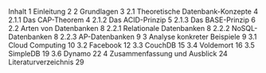 Inhalt
1 Einleitung			2
2 Grundlagen			3
2.1 Theoretische Datenbank-Konzepte	4
2.1.1 Das CAP-Theorem		4
2.1.2 Das ACID-Prinzip		5
2.1.3 Das BASE-Prinzip		6
2.2 Arten von Datenbanken		8
2.2.1 Relationale Datenbanken		8
2.2.2 NoSQL-Datenbanken		8
2.2.3 AP-Datenbanken		9
3 Analyse konkreter Beispiele		9
3.1 Cloud Computing		10
3.2 Facebook			12
3.3 CouchDB			15
3.4 Voldemort			16
3.5 SimpleDB			19
3.6 Dynamo			22
4 Zusammenfassung und Ausblick	24
Literaturverzeichnis			29

